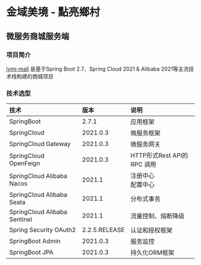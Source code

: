 # 金域美境 - 點亮鄉村

## 微服务商城服务端

### 项目简介

[jymj-mall](https://gitee.com/J_Tang/jymj-mall) 是基于Spring Boot 2.7、Spring Cloud 2021 & Alibaba 2021等主流技术栈构建的商城项目

### 技术选型

| 技术                           | 版本            | 说明                    |
|:-----------------------------|:--------------|:----------------------|
| SpringBoot                   | 2.7.1         | 应用框架                  |
| SpringCloud                  | 2021.0.3      | 微服务框架                 |
| SpringCloud Gateway          | 2021.0.3      | 微服务网关                 |
| SpringCloud OpenFeign        | 2021.0.3      | HTTP形式Rest API的RPC 调用 |
| SpringCloud Alibaba Nacos    | 2021.1        | 注册中心 <br>配置中心         |
| SpringCloud Alibaba Seata    | 2021.1        | 分布式事务                 |
| SpringCloud Alibaba Sentinel | 2021.1        | 流量控制、熔断降级             |
| Spring Security OAuth2       | 2.2.5.RELEASE | 认证和授权框架               |
| SpringBoot Admin             | 2021.0.3      | 服务监控                  |
| SpringBoot JPA               | 2021.0.3      | 持久化ORM框架              |


